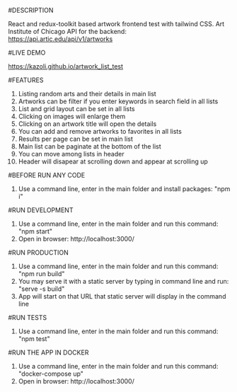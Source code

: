 #DESCRIPTION

React and redux-toolkit based artwork frontend test with tailwind CSS. Art Institute of Chicago API for the backend: https://api.artic.edu/api/v1/artworks

#LIVE DEMO

https://kazoli.github.io/artwork_list_test

#FEATURES

1. Listing random arts and their details in main list
2. Artworks can be filter if you enter keywords in search field in all lists
3. List and grid layout can be set in all lists
4. Clicking on images will enlarge them
5. Clicking on an artwork title will open the details
6. You can add and remove artworks to favorites in all lists
7. Results per page can be set in main list
8. Main list can be paginate at the bottom of the list
9. You can move among lists in header
10. Header will disapear at scrolling down and appear at scrolling up

#BEFORE RUN ANY CODE

1. Use a command line, enter in the main folder and install packages: "npm i"

#RUN DEVELOPMENT

1. Use a command line, enter in the main folder and run this command: "npm start"
2. Open in browser: http://localhost:3000/

#RUN PRODUCTION

1. Use a command line, enter in the main folder and run this command: "npm run build"
2. You may serve it with a static server by typing in command line and run: "serve -s build"
3. App will start on that URL that static server will display in the command line

#RUN TESTS

1. Use a command line, enter in the main folder and run this command: "npm test"

#RUN THE APP IN DOCKER

1. Use a command line, enter in the main folder and run this command: "docker-compose up"
2. Open in browser: http://localhost:3000/
